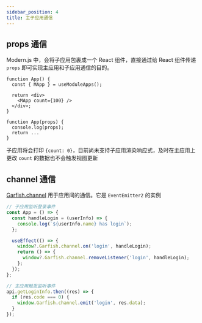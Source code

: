 ```yaml
---
sidebar_position: 4
title: 主子应用通信
---
```


## props 通信

Modern.js 中，会将子应用包裹成一个 React 组件，直接通过给 React 组件传递 `props` 即可实现主应用和子应用通信的目的。

```tsx title=主应用：App.tsx
function App() {
  const { MApp } = useModuleApps();

  return <div>
    <MApp count={100} />
  </div>;
}
```

```tsx title=子应用：App.tsx
function App(props) {
  console.log(props);
  return ...
}
```

子应用将会打印 `{count: 0}`，目前尚未支持子应用渲染响应式，及时在主应用上更改 `count` 的数据也不会触发视图更新

## channel 通信

[Garfish.channel](https://www.garfishjs.org/api/channel) 用于应用间的通信。它是 `EventEmitter2` 的实例

```ts
// 子应用监听登录事件
const App = () => {
  const handleLogin = (userInfo) => {
    console.log(`${userInfo.name} has login`);
  };

  useEffect(() => {
    window?.Garfish.channel.on('login', handleLogin);
    return () => {
      window?.Garfish.channel.removeListener('login', handleLogin);
    };
  });
};

// 主应用触发监听事件
api.getLoginInfo.then((res) => {
  if (res.code === 0) {
    window.Garfish.channel.emit('login', res.data);
  }
});
```
